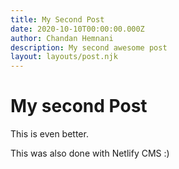 ```yaml
---
title: My Second Post
date: 2020-10-10T00:00:00.000Z
author: Chandan Hemnani
description: My second awesome post
layout: layouts/post.njk
---
```

# My second Post

This is even better.

This was also done with Netlify CMS :)